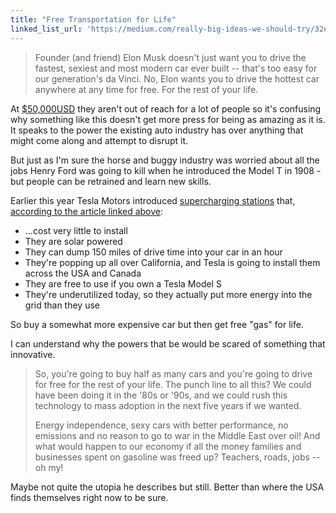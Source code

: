 ```yaml
---
title: "Free Transportation for Life"
linked_list_url: 'https://medium.com/really-big-ideas-we-should-try/32eeaacc207a'
---
```

<blockquote><p>
  Founder (and friend) Elon Musk doesn't just want you to drive the fastest, sexiest and most modern car ever built -- that's too easy for our generation's da Vinci. No, Elon wants you to drive the hottest car anywhere at any time for free. For the rest of your life.
</p></blockquote>
<p>At <a href="https://www.teslamotors.com/own">$50,000USD</a> they aren't out of reach for a lot of people so it's confusing why something like this doesn't get more press for being as amazing as it is. It speaks to the power the existing auto industry has over anything that might come along and attempt to disrupt it.</p>
<p>But just as I'm sure the horse and buggy industry was worried about all the jobs Henry Ford was going to kill when he introduced the Model T in 1908 - but people can be retrained and learn new skills.</p>
<p>Earlier this year Tesla Motors introduced <a href="http://www.teslamotors.com/about/press/releases/tesla-motors-launches-revolutionary-supercharger-enabling-convenient-long-dista">supercharging stations</a> that, <a href="https://medium.com/really-big-ideas-we-should-try/32eeaacc207a">according to the article linked above</a>:</p>
<ul>
<li>...cost very little to install</li>
<li>They are solar powered</li>
<li>They can dump 150 miles of drive time into your car in an hour </li>
<li>They're popping up all over California, and Tesla is going to install them across the USA and Canada</li>
<li>They are free to use if you own a Tesla Model S</li>
<li>They're underutilized today, so they actually put more energy into the grid than they use</li>
</ul>
<p>So buy a somewhat more expensive car but then get free "gas" for life.</p>
<p>I can understand why the powers that be would be scared of something that innovative.</p>
<blockquote><p>
  So, you're going to buy half as many cars and you're going to drive for free for the rest of your life. The punch line to all this? We could have been doing it in the '80s or '90s, and we could rush this technology to mass adoption in the next five years if we wanted.</p>
<p>  Energy independence, sexy cars with better performance, no emissions and no reason to go to war in the Middle East over oil! And what would happen to our economy if all the money families and businesses spent on gasoline was freed up? Teachers, roads, jobs -- oh my!
</p></blockquote>
<p>Maybe not quite the utopia he describes but still. Better than where the USA finds themselves right now to be sure.</p>

